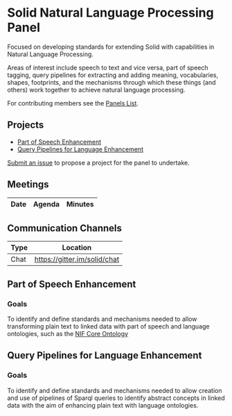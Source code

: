 
# Solid Natural Language Processing Panel

Focused on developing standards for extending Solid with capabilities in Natural Language Processing.

Areas of interest include speech to text and vice versa, part of speech tagging, query pipelines for extracting and adding meaning, vocabularies, shapes, footprints, and the mechanisms through which these things (and others) work together to achieve  natural language processing.

For contributing members see the
[Panels List](https://github.com/solid/process/blob/master/panels.md#natural-language-processing).

## Projects

- [Part of Speech Enhancement](#part-of-speech-enhancement)
- [Query Pipelines for Language Enhancement](#query-pipelines-for-language-enhancement)

[Submit an issue](https://github.com/solid/natural-language-processing-panel/issues/new)
to propose a project for the panel to undertake.

## Meetings

| Date | Agenda | Minutes |
| ---- | ------ | ------- |


## Communication Channels

| Type | Location |
| ---- | ---- |
| Chat | <https://gitter.im/solid/chat> |


## Part of Speech Enhancement

### Goals

To identify and define standards and mechanisms needed to allow transforming plain text to linked data with part of speech and language ontologies, such as the [NIF Core Ontology](https://persistence.uni-leipzig.org/nlp2rdf/ontologies/nif-core/nif-core.html)

## Query Pipelines for Language Enhancement

### Goals

To identify and define standards and mechanisms needed to allow creation and use of pipelines of Sparql queries to identify abstract concepts in linked data with the aim of enhancing plain text with language ontologies.


